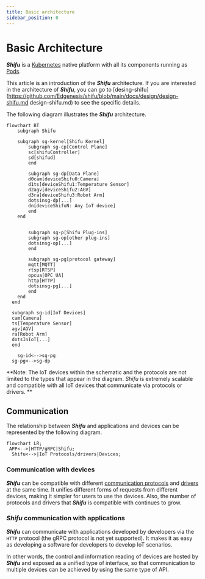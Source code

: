 ```yaml
--- 
title: Basic architecture
sidebar_position: 0
--- 
```


# Basic Architecture

***Shifu*** is a [Kubernetes](https://kubernetes.io/) native platform with all its components running as [Pods](https://kubernetes.io/docs/concepts/workloads/pods/).

This article is an introduction of the ***Shifu*** architecture. If you are interested in the architecture of ***Shifu***, you can go to [desing-shifu](https://github.com/Edgenesis/shifu/blob/main/docs/design/design-shifu.md design-shifu.md) to see the specific details.

The following diagram illustrates the ***Shifu*** architecture.

```mermaid
flowchart BT
	subgraph Shifu
    
    subgraph sg-kernel[Shifu Kernel]
    	subgraph sg-cp[Control Plane]
    	sc[shifuController]
    	sd[shifud]
    	end
    
    	subgraph sg-dp[Data Plane]
    	d0cam[deviceShifu0:Camera]
    	d1ts[deviceShifu1:Temperature Sensor]
    	d2agv[deviceShifu2:AGV]
    	d3ra[deviceShifu3:Robot Arm]
    	dotsinsg-dp[...]
    	dn[deviceShifuN: Any IoT device]
    	end
  	end
  
    
		subgraph sg-p[Shifu Plug-ins]
    	subgraph sg-op[other plug-ins]
    	dotsinsg-op[...]
    	end
    
   		subgraph sg-pg[protocol gateway]
  		mqtt[MQTT]
  		rtsp[RTSP]
  		opcua[OPC UA]
  		http[HTTP]
  		dotsinsg-pg[...]
  		end
  	end
  end
  
  subgraph sg-id[IoT Devices]
  cam[Camera]
  ts[Temperature Sensor]
  agv[AGV]
  ra[Robot Arm]
  dotsInIoT[...]
  end

	sg-id<-->sg-pg
  sg-pg<-->sg-dp
```

**Note: The IoT devices within the schematic and the protocols are not limited to the types that appear in the diagram. *Shifu* is extremely scalable and compatible with all IoT devices that communicate via protocols or drivers. **

## Communication

The relationship between ***Shifu*** and applications and devices can be represented by the following diagram.

```mermaid
flowchart LR;
 APP<-->|HTTP/gRPC|Shifu;
  Shifu<-->|IoT Protocols/drivers|Devices;
```

### Communication with devices

***Shifu*** can be compatible with different [communication protocols](intro/support.md) and [drivers](intro/support.md) at the same time. It unifies different forms of requests from different devices, making it simpler for users to use the devices. Also, the number of protocols and drivers that ***Shifu*** is compatible with continues to grow.

### ***Shifu*** communication with applications

***Shifu*** can communicate with applications developed by developers via the `HTTP` protocol (the gRPC protocol is not yet supported). It makes it as easy as developing a software for developers to develop IoT scenarios.

In other words, the control and information reading of devices are hosted by ***Shifu*** and exposed as a unified type of interface, so that communication to multiple devices can be achieved by using the same type of API.